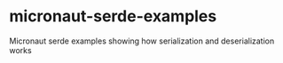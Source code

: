 # micronaut-serde-examples
Micronaut serde examples showing how serialization and deserialization works
